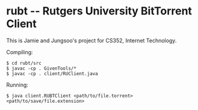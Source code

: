 # rubt -- Rutgers University BitTorrent Client
This is Jamie and Jungsoo's project for CS352, Internet Technology.

Compiling:

```
$ cd rubt/src
$ javac -cp . GivenTools/*
$ javac -cp . client/RUClient.java
```

Running:
```
$ java client.RUBTClient <path/to/file.torrent> <path/to/save/file.extension>
```
